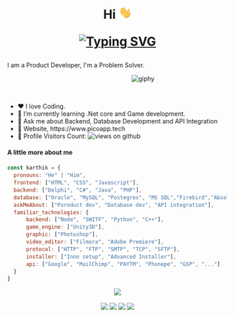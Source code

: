 <!--
<p align="center">
  <img src="https://github.com/thompsonemerson/thompsonemerson/raw/master/cover-thompson.png" height="200"/>
</p>

<hr>
-->

<h1 align="center">Hi <img src="https://raw.githubusercontent.com/ABSphreak/ABSphreak/master/gifs/Hi.gif" width="30px"> 

<p align="center">  
  
[![Typing SVG](https://readme-typing-svg.herokuapp.com?color=%2336BCF7&size=30&lines=It's+Karthik+Thirumoorthi;I'm+a+Product+Developer...;I'm+a+Freelancer...;and+I'm+a+Blogger)](https://git.io/typing-svg)
</p>
</h1>
<!--
<img src="https://komarev.com/ghpvc/?username=yuvankarthik&label=Profile Views&color=brightgreen&style=flat-square" alt="views on github" />
-->
<p>I am a Product Developer, I'm a Problem Solver.</p>
 

[<img align='right' src="https://media.giphy.com/media/M9gbBd9nbDrOTu1Mqx/giphy.gif" width="220" alt="giphy">](https://t.me/voko_aleksey)

  
<p style="font-size:8vw;">  
<ul>
  <li>❤️ I love Coding.</li>
  <li>🌱 I’m currently learning .Net core and Game development.</li>
  <li>💼 Ask me about Backend, Database Development and API Integration</li>
  <li>🧐 Website, https://www.picoapp.tech</li>
  <li>🎢 Profile Visitors Count: <img src="https://komarev.com/ghpvc/?username=yuvankarthik&label=Views&color=brightgreen&style=flat-square" alt="views on github" />    </li>
  
</ul>

#### A little more about me
```javascript
const karthik = {
  pronouns: "He" | "Him",
  frontend: ["HTML", "CSS", "Javascript"],
  backend: ["Delphi", "C#", "Java", "PHP"],
  database: ["Oracle", "MySQL", "Postegres", "MS SQL","Firebird","Absolute DB"],
  askMeAbout: ["Poroduct dev", "Database dev", "API integration"],
  familiar_technologies: {      
      backend: ["Node", "SWITF", "Python", "C++"],
      game_engine: ["Unity3D"],
      graphic: ["Photoshop"],
      video_editor: ["Filmora", "Adobe Premiere"],
      protocol: ["HTTP", "FTP", "SMTP", "TCP", "SFTP"],
      installer: ["Inno setup", "Advanced Installer"],
      api: ["Google", "MailChimp", "PAYTM", "Phonepe", "GSP", "..."]     
  }
}
```
     
<div align="center">

[![](https://raw.githubusercontent.com/yuvankarthik/yuvankarthik/master/profile-summary-card-output/dracula/0-profile-details.svg)](https://github.com/vn7n24fzkq/github-profile-summary-cards)
  
[![](https://raw.githubusercontent.com/yuvankarthik/yuvankarthik/master/profile-summary-card-output/dracula/1-repos-per-language.svg)](https://github.com/vn7n24fzkq/github-profile-summary-cards) [![](https://raw.githubusercontent.com/yuvankarthik/yuvankarthik/master/profile-summary-card-output/dracula/2-most-commit-language.svg)](https://github.com/vn7n24fzkq/github-profile-summary-cards)
[![](https://raw.githubusercontent.com/yuvankarthik/yuvankarthik/master/profile-summary-card-output/dracula/3-stats.svg)](https://github.com/vn7n24fzkq/github-profile-summary-cards) [![](https://raw.githubusercontent.com/yuvankarthik/yuvankarthik/master/profile-summary-card-output/dracula/4-productive-time.svg)](https://github.com/vn7n24fzkq/github-profile-summary-cards)


</div>
